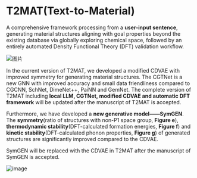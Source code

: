 # T2MAT(Text-to-Material)


  A comprehensive framework processing from a **user-input sentence**, generating material structures aligning with goal properties beyond the existing database via globally exploring chemical space, followed by an entirely automated Density Functional Theory (DFT) validation workflow.
  
  
![图片](https://github.com/szl666/T2MAT/assets/44625390/d5949dce-34d3-481f-9f39-eac0ce534625)


In the current version of T2MAT, we developed a modified CDVAE with improved symmetry for generating material structures. The CGTNet is a new GNN with improved accuracy and small data friendliness compared to CGCNN, SchNet, DimeNet++, PaiNN and GemNet. The complete version of T2MAT including **local LLM, CGTNet, modified CDVAE and automatic DFT framework** will be updated after the manuscript of T2MAT is accepted.


Furthermore, we have developed a **new generative model——SymGEN**. The **symmetry**(ratio of structures with non-P1 space group, **Figure e**), **thermodynamic stability**(DFT-calculated formation energies, **Figure f**) and **kinetic stability**(DFT-calculated phonon properties, **Figure g**) of generated structures are significantly improved compared to the CDVAE. 

SymGEN will be replaced with the CDVAE in T2MAT after the manuscript of SymGEN is accepted.


![image](https://github.com/szl666/inverse_design/assets/44625390/0e5c0aff-6840-4cd6-a5a9-df32d1613f3b)
